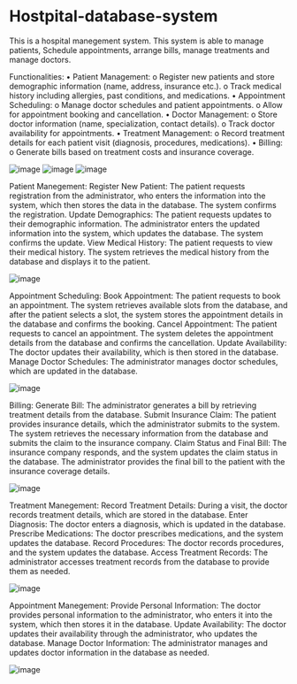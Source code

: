 # Hostpital-database-system
This is a hospital manegement system. This system is able to manage patients, Schedule appointments, arrange bills, manage treatments and manage doctors.

Functionalities:
•	Patient Management: 
o	Register new patients and store demographic information (name, address, insurance etc.).
o	Track medical history including allergies, past conditions, and medications.
•	Appointment Scheduling: 
o	Manage doctor schedules and patient appointments.
o	Allow for appointment booking and cancellation.
•	Doctor Management: 
o	Store doctor information (name, specialization, contact details).
o	Track doctor availability for appointments.
•	Treatment Management: 
o	Record treatment details for each patient visit (diagnosis, procedures, medications).
•	Billing: 
o	Generate bills based on treatment costs and insurance coverage.

![image](https://github.com/user-attachments/assets/16740313-67b6-4c09-93d3-2c3a9d1aaad8)
![image](https://github.com/user-attachments/assets/c0203acd-d8f0-40c4-9e15-99c258a457e5)
![image](https://github.com/user-attachments/assets/bc3606a8-80e2-4e0e-b9e6-8210f19e94b3)

Patient Manegement:
Register New Patient: The patient requests registration from the administrator, who enters the information into the system, which then stores the data in the database. The system confirms the registration.
Update Demographics: The patient requests updates to their demographic information. The administrator enters the updated information into the system, which updates the database. The system confirms the update.
View Medical History: The patient requests to view their medical history. The system retrieves the medical history from the database and displays it to the patient.

![image](https://github.com/user-attachments/assets/e6cf8a48-e72c-416f-8f95-3299971b16a6)


Appointment Scheduling:
Book Appointment: The patient requests to book an appointment. The system retrieves available slots from the database, and after the patient selects a slot, the system stores the appointment details in the database and confirms the booking.
Cancel Appointment: The patient requests to cancel an appointment. The system deletes the appointment details from the database and confirms the cancellation.
Update Availability: The doctor updates their availability, which is then stored in the database.
Manage Doctor Schedules: The administrator manages doctor schedules, which are updated in the database.

![image](https://github.com/user-attachments/assets/7689f6ac-f220-401d-b5ad-7948ec0612cb)

Billing:
Generate Bill: The administrator generates a bill by retrieving treatment details from the database.
Submit Insurance Claim: The patient provides insurance details, which the administrator submits to the system. The system retrieves the necessary information from the database and submits the claim to the insurance company.
Claim Status and Final Bill: The insurance company responds, and the system updates the claim status in the database. The administrator provides the final bill to the patient with the insurance coverage details.

![image](https://github.com/user-attachments/assets/33d69ca0-e715-4655-a99d-e2f365bc8661)

Treatment Manegement:
Record Treatment Details: During a visit, the doctor records treatment details, which are stored in the database.
Enter Diagnosis: The doctor enters a diagnosis, which is updated in the database.
Prescribe Medications: The doctor prescribes medications, and the system updates the database.
Record Procedures: The doctor records procedures, and the system updates the database.
Access Treatment Records: The administrator accesses treatment records from the database to provide them as needed.

![image](https://github.com/user-attachments/assets/a861488b-4c5a-4bf1-9fbb-829e925c8cd7)

Appointment Manegement:
Provide Personal Information: The doctor provides personal information to the administrator, who enters it into the system, which then stores it in the database.
Update Availability: The doctor updates their availability through the administrator, who updates the database.
Manage Doctor Information: The administrator manages and updates doctor information in the database as needed.

![image](https://github.com/user-attachments/assets/bb2495ea-c7d2-4018-9e82-16a7ef30ea0a)



